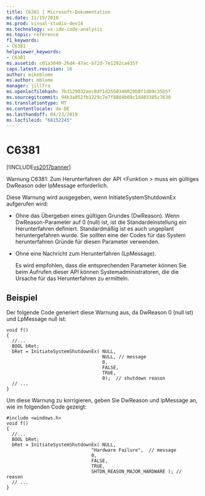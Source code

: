 ```yaml
---
title: C6381 | Microsoft-Dokumentation
ms.date: 11/15/2016
ms.prod: visual-studio-dev14
ms.technology: vs-ide-code-analysis
ms.topic: reference
f1_keywords:
- C6381
helpviewer_keywords:
- C6381
ms.assetid: c01a3040-26d4-47ac-b72d-7e1292ca435f
caps.latest.revision: 16
author: mikeblome
ms.author: mblome
manager: jillfra
ms.openlocfilehash: 7b3129832aec8df1d2550348029b8f1d09c35b5f
ms.sourcegitcommit: 94b3a052fb1229c7e7f8804b09c1d403385c7630
ms.translationtype: MT
ms.contentlocale: de-DE
ms.lasthandoff: 04/23/2019
ms.locfileid: "68152245"
---
```

# <a name="c6381"></a>C6381
[!INCLUDE[vs2017banner](../includes/vs2017banner.md)]

Warnung C6381: Zum Herunterfahren der API \<Funktion > muss ein gültiges DwReason oder lpMessage erforderlich.  
  
 Diese Warnung wird ausgegeben, wenn InitiateSystemShutdownEx aufgerufen wird:  
  
- Ohne das Übergeben eines gültigen Grundes (DwReason). Wenn DwReason-Parameter auf 0 (null) ist, ist die Standardeinstellung ein Herunterfahren definiert. Standardmäßig ist es auch ungeplant heruntergefahren wurde. Sie sollten eine der Codes für das System herunterfahren Gründe für diesen Parameter verwenden.  
  
- Ohne eine Nachricht zum Herunterfahren (LpMessage).  
  
  Es wird empfohlen, dass die entsprechenden Parameter können Sie beim Aufrufen dieser API können Systemadministratoren, die die Ursache für das Herunterfahren zu ermitteln.  
  
## <a name="example"></a>Beispiel  
 Der folgende Code generiert diese Warnung aus, da DwReason 0 (null ist) und LpMessage null ist:  
  
```  
void f()  
{  
  //...  
  BOOL bRet;  
  bRet = InitiateSystemShutdownEx( NULL,  
                                   NULL, // message  
                                   0,          
                                   FALSE,      
                                   TRUE,       
                                   0);  // shutdown reason  
  // ...  
}  
```  
  
 Um diese Warnung zu korrigieren, geben Sie DwReason und lpMessage an, wie im folgenden Code gezeigt:  
  
```  
#include <windows.h>  
void f()  
{  
  //...  
  BOOL bRet;  
  bRet = InitiateSystemShutdownEx( NULL,  
                               "Hardware Failure",  // message    
                               0,          
                               FALSE,      
                               TRUE,       
                               SHTDN_REASON_MAJOR_HARDWARE ); // reason  
  // ...  
}  
```
